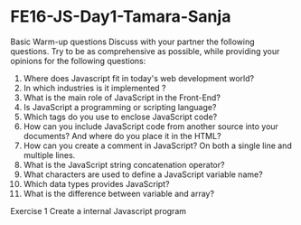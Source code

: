 # FE16-JS-Day1-Tamara-Sanja

Basic
Warm-up questions
Discuss with your partner the following questions. Try to be as comprehensive as possible, while providing your opinions for the following questions:
1. Where does Javascript  fit in today's web development world?
2. In which industries is it implemented ?
3. What is the main role of JavaScript in the Front-End?
4. Is JavaScript a programming or scripting language?
5. Which tags do you use to enclose JavaScript code?
6. How can you include JavaScript code from another source into your documents? And where do you place it in the HTML?
7. How can you create a comment in JavaScript? On both a single line and multiple lines.
8. What is the JavaScript string concatenation operator?
9. What characters are used to define a JavaScript variable name?
10. Which data types provides JavaScript?
11. What is the difference between variable and array?



Exercise 1
Create a internal Javascript program <script> that:

Prints within the console "Hello from the Console" and where the browser displays "Hello from the Browser".  



Exercise 2


Create an external Javascript program and link it to an HTML document.  It has to print the following message in the console "Hi my name is Martin". Once the HTML file is opened, it should display the message from the Javascript.



Exercise 3


Extend the previous example (Basic exercise 2) by adding the following text to it "and I am 25 years old". This text should come from the script within the body tag in the HTML document. The age value should come from a variable.




Exercise 4
Create an array called players. Add the following names as values to it: Martin, Thomas, Peter, Mathias and Niki. 

Output only the third player in the console.  The text should be: "The most valuable player of the match is <third_player_name>".
  
  Intermediate
Exercise 1


Write a JavaScript program that will sort the following values alphabetically: Tesla, Audi, Renault, Volvo, Mazda, Fiat and Ferrari.

(Use an array to contain these values)




Exercise 2
Create a program where:



1. The first array contains the following values:

 apple, banana, kiwi



Using different methods, the output should be as follows:

apple, banana, kiwi, orange

apple, banana, kiwi

(Each statement should be outputted on a separate line.)



2. The second array contains the following values:

monkey, horse, dog



Using different methods, the output should be as follows:

dog, horse, monkey

cat, dog, horse, monkey



Exercise 3


Create a variable containing the following string:

"mango/cherries/kiwi/grapes/pear/peach/orange/lemon"



Create a program that will output each fruit on a separate line in the web browser:

mango 

cherries 

kiwi 

grapes

pear 

peach 

orange 

lemon
  
  Advanced
Exercise 1

Sum the following variables and store the result in one new variable:

var a = 7;

var b = 14;

var c = "21";

var d = '36';

var e = 42;

Multiply the following variables and store the result in one new variable:

var f = '1';

var g = 15;

var h = 8;

var i = "1";

Divide the two results that you got from the arithmetic operations and print the result in the web browser.


Exercise 2
From the following multidimensional Array:

[ [1, 2, 1, 24], [8, 11, 9, 4], [7, 0, 7, 27], [7, 4, 28, 14], [3, 10, 25, 7], [21, 4, 6, 17], [3, 5, 26, 3] ]

Select and output the numbers 11, 25, 17, 27 and 0 in the console.

Challenge

String Manipulation


Structure the following sentence:

"Properties,$a$set$of$immutable$values,$are$passed$to$a$component's$renderer$as$properties$in$its $HTML$tag.$A$component$cannot$directly$modify$any$properties$passed$to$it,$but$can$be$passed$ callback$functions$that$do$modify$values.$This$mechanism's$promise$is$expressed$as$properties $flow$down;$actions$flow$up".



The result should be:

"Properties, a set of immutable values, are passed to a component's renderer as properties in its  HTML tag. A component cannot directly modify any properties passed to it, but can be passed callback functions that do modify values. This mechanism's promise is expressed as properties flow down; actions flow up"

(Commas are also accepted as a division between the words.)
